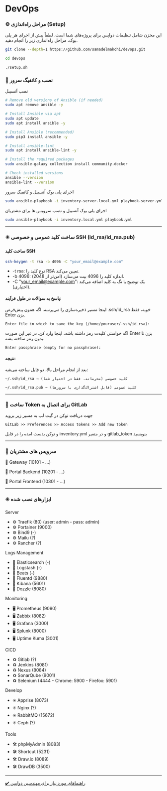 # DevOps

### ⚙️ مراحل راه‌اندازی (Setup)
این مخزن شامل تنظیمات دواپس برای پروژه‌های شما است. لطفاً پیش از اجرای هر پلی بوک، مراحل راه‌اندازی زیر را انجام دهید.
``` bash
git clone --depth=1 https://github.com/samadelmakchi/devops.git

cd devops

./setup.sh
```


### 🤖 نصب و کانفیگ سرور

نصب آنسیبل
```bash
# Remove old versions of Ansible (if needed)
sudo apt remove ansible -y

# Install Ansible via apt
sudo apt update
sudo apt install ansible -y

# Install Ansible (recommended)
sudo pip3 install ansible -y

# Install ansible-lint
sudo apt install ansible-lint -y

# Install the required packages
sudo ansible-galaxy collection install community.docker

# Check installed versions
ansible --version
ansible-lint --version
```

اجرای پلی بوک آنسیبل و کانفیگ سرور
```bash
sudo ansible-playbook -i inventory-server.local.yml playbook-server.yml
```

اجرای پلی بوک آنسیبل و نصب سرویس ها برای مشتریان
```bash
sudo ansible-playbook -i inventory.local.yml playbook.yml
```

---

### ✴️ ساخت کلید عمومی و خصوصی SSH (id_rsa/id_rsa.pub)
#### ساخت کلید SSH
```bash
ssh-keygen -t rsa -b 4096 -C "your_email@example.com"
```
- -t rsa: نوع کلید را RSA تعیین می‌کند.
- -b 4096: اندازه کلید را 4096 بیت می‌سازد (امن‌تر از 2048).
- -C "your_email@example.com": یک توضیح یا تگ به کلید اضافه می‌کند (اختیاری).

#### پاسخ به سوالات در طول فرآیند:  
اینجا مسیر ذخیره‌سازی را می‌پرسه. اگه همون پیش‌فرض .ssh/id_rsa خوبه، فقط Enter بزن.
```
Enter file in which to save the key (/home/youruser/.ssh/id_rsa):
```
اگه خواستی کلیدت رمز داشته باشه، اینجا وارد کن. در غیر این صورت Enter بزن تا بدون رمز ساخته بشه.
```
Enter passphrase (empty for no passphrase):
```
#### نتیجه:
بعد از انجام مراحل بالا، دو فایل ساخته می‌شه:
```
~/.ssh/id_rsa → کلید خصوصی (محرمانه، فقط در اختیار شما)

~/.ssh/id_rsa.pub → کلید عمومی (قابل اشتراک‌گذاری با سرورها)
```

---

### 🦊 ساخت Token برای اتصال به GitLab
جهت دریافت توکن در گیت لب به مسیر زیر بروید
```
GitLab >> Preferences >> Access tokens >> Add new token
```
و توکن بدست امده را در فایل inventory.yml و در متغیر gitlab_token بنویسید

---

### 🔆 سرویس های مشتریان
📜 Gateway (10101 - ...)

📜 Portal Backend (10201 - ...)

📜 Portal Frontend (10301 - ...)

---

### ✳️ ابزارهای نصب شده

Server
- ⚙️ Traefik (80) (user: admin - pass: admin)
- ⚙️ Portainer (9000)
- ⚙️ Bind9 (-)
- ⚙️ Mailu (?)
- ⚙️ Rancher (?)

Logs Management
- 📑 Elasticsearch (-)
- 📑 Logstash (-)
- 📑 Beats (-)
- 📑 Fluentd (9880)
- 📑 Kibana (5601)
- 📑 Dozzle (8080)

Monitoring
- 🖥️ Prometheus (9090)
- 🖥️ Zabbix (8082)
- 🖥️ Grafana (3000)
- 🖥️ Splunk (8000)
- 🖥️ Uptime Kuma (3001)

CICD
- ♻️ Gitlab (?)
- ♻️ Jenkins (8081)
- ♻️ Nexus (8084)
- ♻️ SonarQube (9001)
- ♻️ Selenium (4444 - Chrome: 5900 - Firefox: 5901)

Develop
- ✳️ Apprise (8073)
- ✳️ Nginx (?)
- ✳️ RabbitMQ (15672)
- ✳️ Ceph (?)

Tools
- 🛠️ phpMyAdmin (8083)
- 🛠️ Shortcut (5231)
- 🛠️ Draw.io (8089)
- 🛠️ DrawDB (3500)

---

[✔️ راهنماهای مورد نیاز برای مهندسین دواپس](cheatsheet/README.md)  
